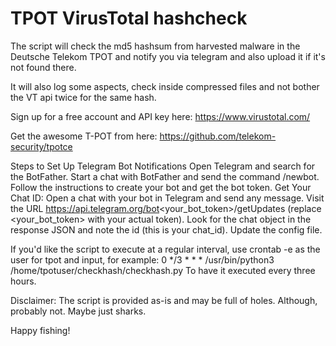 # TPOT VirusTotal hashcheck

The script will check the md5 hashsum from harvested malware in the Deutsche Telekom TPOT and notify you via telegram and also upload it if it's not found there.

It will also log some aspects, check inside compressed files and not bother the VT api twice for the same hash.

Sign up for a free account and API key here:
https://www.virustotal.com/

Get the awesome T-POT from here:
https://github.com/telekom-security/tpotce

Steps to Set Up Telegram Bot Notifications
Open Telegram and search for the BotFather.
Start a chat with BotFather and send the command /newbot.
Follow the instructions to create your bot and get the bot token.
Get Your Chat ID:
Open a chat with your bot in Telegram and send any message.
Visit the URL https://api.telegram.org/bot<your_bot_token>/getUpdates (replace <your_bot_token> with your actual token).
Look for the chat object in the response JSON and note the id (this is your chat_id).
Update the config file.

If you'd like the script to execute at a regular interval, use crontab -e as the user for tpot and input, for example:
0 */3 * * * /usr/bin/python3 /home/tpotuser/checkhash/checkhash.py
To have it executed every three hours.

Disclaimer:
The script is provided as-is and may be full of holes. Although, probably not. Maybe just sharks.

Happy fishing!
